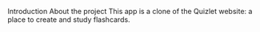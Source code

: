 Introduction
About the project
This app is a clone of the Quizlet website: a place to create and study flashcards. 

